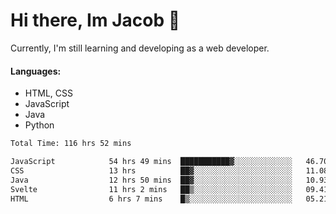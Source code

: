 # Hi there, Im Jacob 👋
Currently, I'm still learning and developing as a web developer.

#### Languages:
- HTML, CSS
- JavaScript
- Java
- Python

<!--START_SECTION:waka-->

```txt
Total Time: 116 hrs 52 mins

JavaScript            54 hrs 49 mins  ███████████▓░░░░░░░░░░░░░   46.70 %
CSS                   13 hrs          ██▓░░░░░░░░░░░░░░░░░░░░░░   11.08 %
Java                  12 hrs 50 mins  ██▓░░░░░░░░░░░░░░░░░░░░░░   10.93 %
Svelte                11 hrs 2 mins   ██▒░░░░░░░░░░░░░░░░░░░░░░   09.41 %
HTML                  6 hrs 7 mins    █▒░░░░░░░░░░░░░░░░░░░░░░░   05.21 %
```

<!--END_SECTION:waka-->
